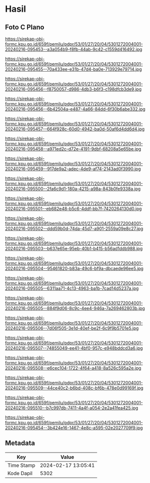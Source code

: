 # Hasil

## Foto C Plano

https://sirekap-obj-formc.kpu.go.id/659f/pemilu/pdpr/53/01/27/20/04/5301272004001-20240216-095453--a3a054b9-f8fb-44ab-9c42-c1559d416492.jpg

https://sirekap-obj-formc.kpu.go.id/659f/pemilu/pdpr/53/01/27/20/04/5301272004001-20240216-095455--70a433ee-e31b-47d4-ba0e-713929e79714.jpg

https://sirekap-obj-formc.kpu.go.id/659f/pemilu/pdpr/53/01/27/20/04/5301272004001-20240216-095456--f8750057-d986-4db3-b6f3-c198dfcb3de9.jpg

https://sirekap-obj-formc.kpu.go.id/659f/pemilu/pdpr/53/01/27/20/04/5301272004001-20240216-095456--6b42504a-e487-4a66-84dd-6f30b6abe332.jpg

https://sirekap-obj-formc.kpu.go.id/659f/pemilu/pdpr/53/01/27/20/04/5301272004001-20240216-095457--664f928c-60d0-4942-ba0d-50af6d4dd6d4.jpg

https://sirekap-obj-formc.kpu.go.id/659f/pemilu/pdpr/53/01/27/20/04/5301272004001-20240216-095458--a971ed2c-d72e-4191-9dbf-68208a5e65be.jpg

https://sirekap-obj-formc.kpu.go.id/659f/pemilu/pdpr/53/01/27/20/04/5301272004001-20240216-095459--917de9a2-adec-4de9-af74-2143ad0f3990.jpg

https://sirekap-obj-formc.kpu.go.id/659f/pemilu/pdpr/53/01/27/20/04/5301272004001-20240216-095500--2fa6c9d1-180a-4215-a98a-843b0fe9338a.jpg

https://sirekap-obj-formc.kpu.go.id/659f/pemilu/pdpr/53/01/27/20/04/5301272004001-20240216-095501--eb682e48-b5c6-4ddf-bb7f-7420264130d0.jpg

https://sirekap-obj-formc.kpu.go.id/659f/pemilu/pdpr/53/01/27/20/04/5301272004001-20240216-095502--ddd59b0d-74da-45d7-a901-2559a09e8c27.jpg

https://sirekap-obj-formc.kpu.go.id/659f/pemilu/pdpr/53/01/27/20/04/5301272004001-20240216-095503--b637e65e-95eb-40b1-b415-b56ad1ddb988.jpg

https://sirekap-obj-formc.kpu.go.id/659f/pemilu/pdpr/53/01/27/20/04/5301272004001-20240216-095504--95461820-b83a-49c6-bf9a-dbcaede96ee5.jpg

https://sirekap-obj-formc.kpu.go.id/659f/pemilu/pdpr/53/01/27/20/04/5301272004001-20240216-095505--6311aa71-4c13-4963-ba1b-7cad14d5237a.jpg

https://sirekap-obj-formc.kpu.go.id/659f/pemilu/pdpr/53/01/27/20/04/5301272004001-20240216-095505--884f9d06-8c9c-4ee4-946a-7a269462803b.jpg

https://sirekap-obj-formc.kpu.go.id/659f/pemilu/pdpr/53/01/27/20/04/5301272004001-20240216-095506--7d06f505-3e1d-40ef-be2f-6c9f9b5701e5.jpg

https://sirekap-obj-formc.kpu.go.id/659f/pemilu/pdpr/53/01/27/20/04/5301272004001-20240216-095507--74855049-ee41-4bf0-957c-e948bddcd3a6.jpg

https://sirekap-obj-formc.kpu.go.id/659f/pemilu/pdpr/53/01/27/20/04/5301272004001-20240216-095508--e6cec104-1722-4f64-a418-8a526c595a2e.jpg

https://sirekap-obj-formc.kpu.go.id/659f/pemilu/pdpr/53/01/27/20/04/5301272004001-20240216-095509--44ce40c2-b6bd-408c-bf6b-478e0d99169f.jpg

https://sirekap-obj-formc.kpu.go.id/659f/pemilu/pdpr/53/01/27/20/04/5301272004001-20240216-095510--b7c997db-7411-4a4f-a054-2e2a41fea425.jpg

https://sirekap-obj-formc.kpu.go.id/659f/pemilu/pdpr/53/01/27/20/04/5301272004001-20240216-095454--3b424e16-1467-4e8c-a595-02e2027709f9.jpg


## Metadata

| Key        | Value               |
| ---------- | ------------------- |
| Time Stamp | 2024-02-17 13:05:41 |
| Kode Dapil | 5302                |



